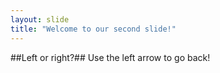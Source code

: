 ```yaml
---
layout: slide
title: "Welcome to our second slide!"
---
```

##Left or right?##
Use the left arrow to go back!
